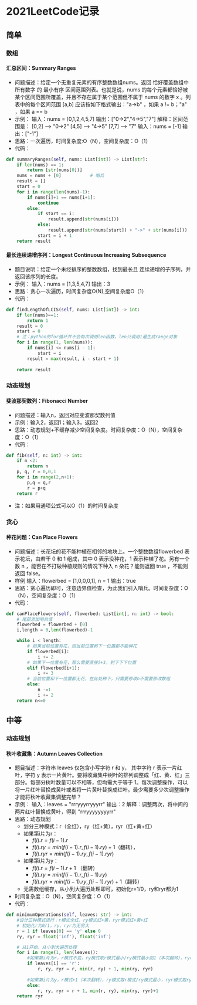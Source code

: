 # 2021LeetCode记录

## 简单

### 数组

#### 汇总区间：Summary Ranges

- 问题描述：给定一个无重复元素的有序整数数组nums。返回 恰好覆盖数组中所有数字 的 最小有序 区间范围列表。也就是说，nums 的每个元素都恰好被某个区间范围所覆盖，并且不存在属于某个范围但不属于 nums 的数字 x 。列表中的每个区间范围 [a,b] 应该按如下格式输出："a->b" ，如果 a != b；"a" ，如果 a == b
- 示例：
输入：nums = [0,1,2,4,5,7]
输出：["0->2","4->5","7"]
解释：区间范围是：
[0,2] --> "0->2"
[4,5] --> "4->5"
[7,7] --> "7"
输入：nums = [-1]
输出：["-1"]
- 思路：一次遍历，时间复杂度:O（N），空间复杂度：O（1）
- 代码：
```python
def summaryRanges(self, nums: List[int]) -> List[str]:
    if len(nums) == 1:
        return [str(nums[0])]
    nums = nums + [0]           # 哨兵
    result = []
    start = 0
    for i in range(len(nums)-1):
        if nums[i]+1 == nums[i+1]:
            continue
        else:
            if start == i:
                result.append(str(nums[i]))
            else:
                result.append(str(nums[start]) + "->" + str(nums[i]))
            start = i + 1 
    return result
```

#### 最长连续递增序列：Longest Continuous Increasing Subsequence

- 题目说明：给定一个未经排序的整数数组，找到最长且 连续递增的子序列，并返回该序列的长度。
- 示例：
输入：nums = [1,3,5,4,7]
输出：3
- 思路：贪心一次遍历，时间复杂度O(N),空间复杂度O（1）
- 代码：
```python
def findLengthOfLCIS(self, nums: List[int]) -> int:
    if len(nums)==1:
        return 1
    result = 0
    start = 0
    # 注：python的for循环并不会每次调用len函数，len只调用1遍生成range对象
    for i in range(1, len(nums)):
        if nums[i] <= nums[i - 1]:
            start = i
        result = max(result, i - start + 1)
    
    return result
```

### 动态规划

#### 斐波那契数列：Fibonacci Number

- 问题描述：输入n，返回对应斐波那契数列值
- 示例：输入2，返回1；输入3，返回2
- 思路：动态规划+不缓存减少空间复杂度。时间复杂度：O（N），空间复杂度：O（1）
- 代码：
```python
def fib(self, n: int) -> int:
    if n <2:
        return n
    p, q, r = 0,0,1
    for i in range(2,n+1):
        p,q = q,r
        r = p+q
    return r 
```
- 注：如果用通项公式可以O（1）的时间复杂度

### 贪心

#### 种花问题：Can Place Flowers

- 问题描述：长花坛的花不能种植在相邻的地块上。一个整数数组flowerbed 表示花坛，由若干 0 和 1 组成，其中 0 表示没种花，1 表示种植了花。另有一个数 n ，能否在不打破种植规则的情况下种入 n 朵花？能则返回 true ，不能则返回 false。
- 样例
输入：flowerbed = [1,0,0,0,1], n = 1
输出：true
- 思路：贪心遍历即可，注意边界值检查，为此我们引入哨兵。时间复杂度：O（N），空间复杂度：O（1）
- 代码：
```python
def canPlaceFlowers(self, flowerbed: List[int], n: int) -> bool:
    # 尾部添加哨兵值
    flowerbed = flowerbed + [0]
    i,length = 0,len(flowerbed)-1

    while i < length:
        # 如果当前位置有花，则当前位置和下一位置都不能种花
        if flowerbed[i]:
            i += 2
        # 如果下一位置有花，那么需要直接i+3，到下下下位置
        elif flowerbed[i+1]:
            i += 3
        # 当前位置和下一位置都无花，在此处种下，只需要修改n不需要修改数组
        else:
            n -=1
            i += 2
    return n<=0
```

## 中等

### 动态规划

#### 秋叶收藏集：Autumn Leaves Collection

- 题目描述：字符串 leaves 仅包含小写字符 r 和 y， 其中字符 r 表示一片红叶，字符 y 表示一片黄叶。要将收藏集中树叶的排列调整成「红、黄、红」三部分。每部分树叶数量可以不相等，但均需大于等于 1。每次调整操作，可以将一片红叶替换成黄叶或者将一片黄叶替换成红叶。最少需要多少次调整操作才能将秋叶收藏集调整完毕？
- 示例：
输入：leaves = "rrryyyrryyyrr"
输出：2
解释：调整两次，将中间的两片红叶替换成黄叶，得到 "rrryyyyyyyyrr"
- 思路：动态规划
    - 划分三种模式：r（全红），ry（红+黄），ryr（红+黄+红）
    - 如果第i片为r：
        - $f(i).r = f(i-1).r$
        - $f(i).ry = min(f(i-1).r, f(i-1).ry) + 1$（翻转），
        - $f(i).ryr = min(f(i-1).ry, f(i-1).ryr)$
    - 如果第i片为y：
        - $f(i).r = f(i-1).r + 1$ （翻转）
        - $f(i).ry = min(f(i-1).r, f(i-1).ry)$
        - $f(i).ryr = min(f(i-1).ry, f(i-1).ryr) + 1$（翻转）
    - 无需数组缓存，从小到大遍历处理即可，初始化r=1/0，ry和ryr都为1
- 时间复杂度：O（N），空间复杂度：O（1）
- 代码：
```python
def minimumOperations(self, leaves: str) -> int:
    #设计三种模式进行：r模式全红，ry模式红+黄，ryr模式红+黄+红
    # 初始化r为0/1，ry、ryr为无穷大
    r = 1 if leaves[0] == 'y' else 0
    ry, ryr = float('inf'), float('inf')

    # 从1开始，从小到大遍历处理
    for i in range(1, len(leaves)):
        #如果第i片为r，r模式不变，ry模式取r模式最小/ry模式最小加1（本次翻转），ryr模式取ry和ryr模式最小
        if leaves[i] == 'r':
            r, ry, ryr = r, min(r, ry) + 1, min(ry, ryr)
        
        #如果第i片为y，r模式+1（本次翻转），ry模式取r模式/ry模式最小，ryr模式取ry和ryr模式最小+1（本次翻转）
        else:
            r, ry, ryr = r + 1, min(r, ry), min(ry, ryr)+1
    return ryr
```
